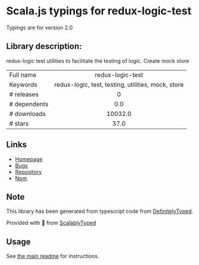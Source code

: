 
# Scala.js typings for redux-logic-test

Typings are for version 2.0

## Library description:
redux-logic test utilities to facilitate the testing of logic. Create mock store

|                    |                 |
| ------------------ | :-------------: |
| Full name          | redux-logic-test |
| Keywords           | redux-logic, test, testing, utilities, mock, store |
| # releases         | 0 |
| # dependents       | 0.0 |
| # downloads        | 10032.0 |
| # stars            | 37.0 |

## Links
- [Homepage](https://github.com/jeffbski/redux-logic-test)
- [Bugs](https://github.com/jeffbski/redux-logic-test/issues)
- [Repository](https://github.com/jeffbski/redux-logic-test)
- [Npm](https://www.npmjs.com/package/redux-logic-test)
    


## Note
This library has been generated from typescript code from [DefinitelyTyped](https://definitelytyped.org).

Provided with :purple_heart: from [ScalablyTyped](https://github.com/oyvindberg/ScalablyTyped)

## Usage
See [the main readme](../../readme.md) for instructions.


